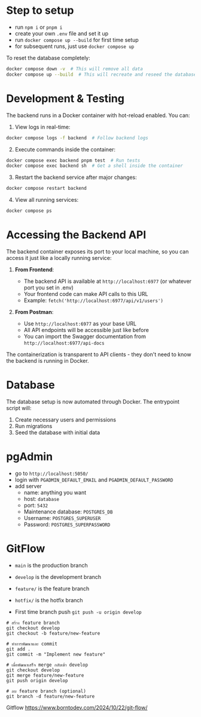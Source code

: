 # Step to setup

- run `npm i` or `pnpm i`
- create your own `.env` file and set it up
- run `docker compose up --build` for first time setup
- for subsequent runs, just use `docker compose up`

To reset the database completely:

```bash
docker compose down -v  # This will remove all data
docker compose up --build  # This will recreate and reseed the database
```

# Development & Testing

The backend runs in a Docker container with hot-reload enabled. You can:

1. View logs in real-time:

```bash
docker compose logs -f backend  # Follow backend logs
```

2. Execute commands inside the container:

```bash
docker compose exec backend pnpm test  # Run tests
docker compose exec backend sh  # Get a shell inside the container
```

3. Restart the backend service after major changes:

```bash
docker compose restart backend
```

4. View all running services:

```bash
docker compose ps
```

# Accessing the Backend API

The backend container exposes its port to your local machine, so you can access it just like a locally running service:

1. **From Frontend**:

   - The backend API is available at `http://localhost:6977` (or whatever port you set in .env)
   - Your frontend code can make API calls to this URL
   - Example: `fetch('http://localhost:6977/api/v1/users')`

2. **From Postman**:
   - Use `http://localhost:6977` as your base URL
   - All API endpoints will be accessible just like before
   - You can import the Swagger documentation from `http://localhost:6977/api-docs`

The containerization is transparent to API clients - they don't need to know the backend is running in Docker.

# Database

The database setup is now automated through Docker. The entrypoint script will:

1. Create necessary users and permissions
2. Run migrations
3. Seed the database with initial data

# pgAdmin

- go to `http://localhost:5050/`
- login with `PGADMIN_DEFAULT_EMAIL` and `PGADMIN_DEFAULT_PASSWORD`
- add server
  - name: anything you want
  - host: `database`
  - port: `5432`
  - Maintenance database: `POSTGRES_DB`
  - Username: `POSTGRES_SUPERUSER`
  - Password: `POSTGRES_SUPERPASSWORD`

# GitFlow

- `main` is the production branch
- `develop` is the development branch
- `feature/` is the feature branch
- `hotfix/` is the hotfix branch

- First time branch push `git push -u origin develop`

```
# สร้าง feature branch
git checkout develop
git checkout -b feature/new-feature

# ทำการพัฒนาและ commit
git add .
git commit -m "Implement new feature"

# เมื่อพัฒนาเสร็จ merge กลับเข้า develop
git checkout develop
git merge feature/new-feature
git push origin develop

# ลบ feature branch (optional)
git branch -d feature/new-feature
```

Gitflow https://www.borntodev.com/2024/10/22/git-flow/
